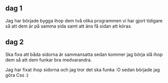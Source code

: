## dag 1 

Jag har började bygga ihop dem två olika programmen vi har gjort tidigare så att dem är på samma sida samt att äns få sidan att köras.
## dag 2 
Ska fixa att båda sidorna är sammansatta sedan kommer jag börja slå ihop dem så att dem funkar bra medvarandra. 

Jag har fixat ihop sidorna och jag tror det ska funka :O sedan började jag göra Css :) 